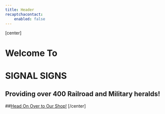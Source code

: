```yaml
---
title: Header
recaptchacontact:
    enabled: false
---
```


[center]
# Welcome To
# SIGNAL SIGNS

## Providing over 400 Railroad and Military heralds!

##[Head On Over to Our Shop!](../shop?classes=button-outline,big,button)
[/center]